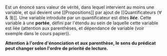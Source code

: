 Est un énoncé sans valeur de vérité, dans lequel intervient au moins une variable, et qui devient une [[Propositions]] par ajout de [[Quantificateurs (∀ & ∃)]]. Une variable introduite par un quantificateur est dites ***liée***.
Cette variable à une **portée**, défini par l'étendu au sein de laquelle cette variable est liée (attention aux parenthèses, et dépendance de variable (voir exemple dans le cours papier)).

**Attention à l'ordre d'énonciation et aux parenthèse, le sens du prédicat peut changer selon l'ordre de priorité de lecture.**
